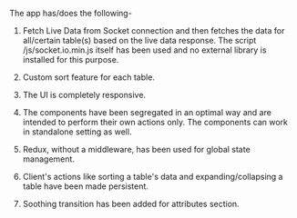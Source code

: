 The app has/does the following-

1. Fetch Live Data from Socket connection and then fetches the data for all/certain table(s) based on the live data response. The script /js/socket.io.min.js itself has been used and no external library is installed for this purpose.

2. Custom sort feature for each table.

3. The UI is completely responsive.

4. The components have been segregated in an optimal way and are intended to perform their own actions only. The components can work in standalone setting as well.

5. Redux, without a middleware, has been used for global state management.

6. Client's actions like sorting a table's data and expanding/collapsing a table have been made persistent.

7. Soothing transition has been added for attributes section.